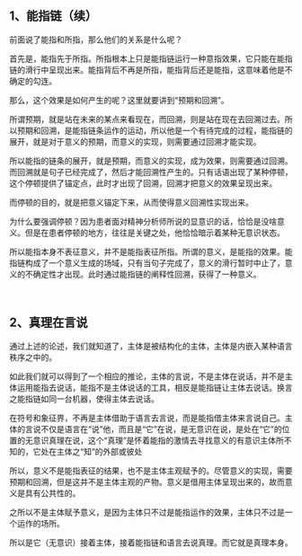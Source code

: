 <h2>1、能指链（续）</h2><p data-pid="lxWl0vTw">前面说了能指和所指，那么他们的关系是什么呢？</p><p data-pid="rMNkQNfX">首先是，能指先于所指。所指根本上只是能指链运行一种意指效果，它只能在能指链的滑行中呈现出来。能指背后不再是所指，能指背后还是能指，这意味着他是不确定的勾连。</p><p data-pid="WNsv5kq5">那么，这个效果是如何产生的呢？这里就要讲到“预期和回溯”。</p><p data-pid="0fFdzV3z">所谓预期，就是站在未来的某点来看现在，而回溯，则是站在现在去回溯过去。所以预期和回溯，是能指链条运作的运动，所以他是一个有待完成的过程，能指链的展开，就是对于意义的预期，而意义的实现，则需要通过回溯才能实现。</p><p data-pid="MmYbRBg0">所以能指的链条的展开，就是预期，而意义的实现，成为效果，则需要通过回溯。而回溯就是句子已经完成了，然后才能回溯性产生的。只有话语出现了某种停顿，这个停顿提供了锚定点，此时才出现了回溯，回溯才把意义的效果呈现出来。</p><p data-pid="gZc31Njd">而停顿的目的，就是把意义锚定下来，从而使得意义回溯性实现出来。</p><p data-pid="hXA33Yeo">为什么要强调停顿？因为患者面对精神分析师所说的显意识的话，恰恰是没啥意义。但是在患者停顿的地方，往往是关键之处，他恰恰暗示着某种无意识状态。</p><p data-pid="ZtmDPuro">所以能指本身不表征意义，并不是能指表征所指。所谓的意义，是能指的效果。能指链构成了一个意义生成的场域，只有当句子完成了，意义的滑行暂时中止了，意义的不确定性才出现。此时通过能指链的阐释性回溯，获得了一种意义。</p><p><br></p><h2>2、真理在言说</h2><p data-pid="c1pi0M5Q">通过上述的论述，我们就知道了，主体是被结构化的主体，主体是内嵌入某种语言秩序之中的。</p><p data-pid="KOWaHOBC">如此我们就可以得到了一个相应的推论，主体的言说，不是主体在说话，并不是主体运用能指去说话，能指不是主体说话的工具，相反是能指链让主体去说话。换言之能指链如同一台机器，使得主体去说话。</p><p data-pid="YR2Lv-ll">在符号和象征界，不再是主体借助于语言去言说，而是能指借主体来言说自己。主体的言说不仅是语言在“说”他，而且是“它”在说，是无意识在说，是处在“它”的位置的无意识真理在说，这个“真理”是怀着能指的激情去寻找意义的有意识主体所不知的，它处在主体之“知”的外部或彼处</p><p data-pid="VB9D5tKD">所以，意义不是能指表征的结果，也不是主体主观赋予的。尽管意义的实现，需要预期和回溯，但是这并不是主体主观的产物。意义是借用主体呈现出来的，故而意义是具有公共性的。</p><p data-pid="dczAw_nB">之所以不是主体赋予意义，是因为主体只不过是能指运作的效果，主体只不过是一个运作的场所。</p><p data-pid="hpwplWzL">所以是它（无意识）接着主体，接着能指链和语言去说真理。而它就是真理本身。</p><p></p>